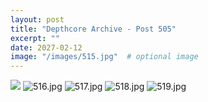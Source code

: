 ```yaml
---
layout: post
title: "Depthcore Archive - Post 505"
excerpt: ""
date: 2027-02-12
image: "/images/515.jpg"  # optional image
---
```


<img src="/images/515.jpg">
<img src="/images/516.jpg" alt="516.jpg"/>
<img src="/images/517.jpg" alt="517.jpg"/>
<img src="/images/518.jpg" alt="518.jpg"/>
<img src="/images/519.jpg" alt="519.jpg"/>
